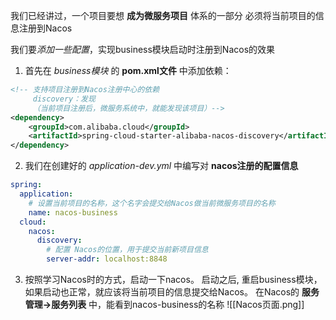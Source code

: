
我们已经讲过，一个项目要想 **成为微服务项目** 体系的一部分
必须将当前项目的信息注册到Nacos

我们要*添加一些配置*，实现business模块启动时注册到Nacos的效果  
  
1. 首先在 *business模块* 的 **pom.xml文件** 中添加依赖：
```xml
<!-- 支持项目注册到Nacos注册中心的依赖  
     discovery：发现  
     （当前项目注册后，微服务系统中，就能发现该项目）-->  
<dependency>  
    <groupId>com.alibaba.cloud</groupId>  
    <artifactId>spring-cloud-starter-alibaba-nacos-discovery</artifactId>  
</dependency>
```


2. 我们在创建好的 *application-dev.yml* 中编写对 **nacos注册的配置信息**
```yml
spring:  
  application:  
    # 设置当前项目的名称，这个名字会提交给Nacos做当前微服务项目的名称  
    name: nacos-business  
  cloud:  
    nacos:  
      discovery:  
        # 配置 Nacos的位置，用于提交当前新项目信息  
        server-addr: localhost:8848
```

3. 按照学习Nacos时的方式，启动一下nacos。
启动之后,  重启business模块，如果启动也正常，就应该将当前项目的信息提交给Nacos。
在Nacos的 **服务管理->服务列表** 中，能看到nacos-business的名称
![[Nacos页面.png]]